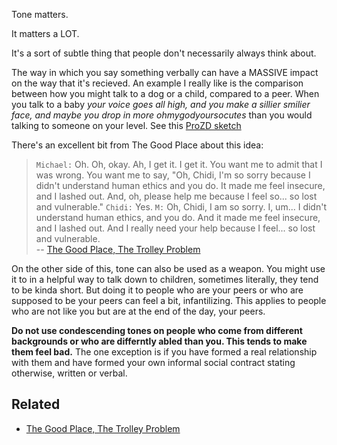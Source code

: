 Tone matters.

It matters a LOT.

It's a sort of subtle thing that people don't necessarily always think about.

The way in which you say something verbally can have a MASSIVE impact on the way that it's recieved. An example I really like is the comparison between how you might talk to a dog or a child, compared to a peer. When you talk to a baby *your voice goes all high, and you make a sillier smilier face, and maybe you drop in more ohmygodyoursocutes* than you would talking to someone on your level. See this [ProZD sketch](https://youtube.com/shorts/XLW3jv6V9wI)

There's an excellent bit from The Good Place about this idea:

> `Michael:` Oh. Oh, okay. Ah, I get it. I get it. You want me to admit that I was wrong. You want me to say, "Oh, Chidi, I'm so sorry because I didn't understand human ethics and you do. It made me feel insecure, and I lashed out. And, oh, please help me because I feel so... so lost and vulnerable."
> `Chidi:` Yes. 
> `M:` Oh, Chidi, I am so sorry. I, um... I didn't understand human ethics, and you do. And it made me feel insecure, and I lashed out. And I really need your help because I feel... so lost and vulnerable.  
> -- [The Good Place, The Trolley Problem](https://tvshowtranscripts.ourboard.org/viewtopic.php?f=713&t=32169)

On the other side of this, tone can also be used as a weapon. You might use it to in a helpful way to talk down to children, sometimes literally, they tend to be kinda short. But doing it to people who are your peers or who are supposed to be your peers can feel a bit, infantilizing. This applies to people who are not like you but are at the end of the day, your peers.

**Do not use condescending tones on people who come from different backgrounds or who are differntly abled than you. This tends to make them feel bad.** The one exception is if you have formed a real relationship with them and have formed your own informal social contract stating otherwise, written or verbal.

Related
---
- [The Good Place, The Trolley Problem](https://youtu.be/DtRhrfhP5b4)
